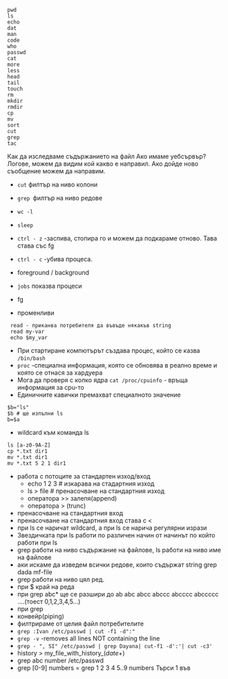 ```
pwd
ls
echo
dat
man
code
who
passwd
cat
more
less
head
tail
touch
rm
mkdir
rmdir
cp
mv
sort
cut
grep
tac
```

Как да изследваме съдържанието на файл
Ако имаме уебсървър? Логове, можем да видим кой какво е направил. Ако дойде ново съобщение можем да направим.

* `cut` филтър на ниво колони
* `grep `филтър на ниво редове
* `wc -l`
* `sleep`

* `ctrl - z` -заспива, стопира го и можем да подкараме отново. Тава става със fg
* `ctrl - c` -убива процеса.
* foreground / background
* `jobs` показва процеси
* fg
* променливи
```
 read - приканва потребителя да въвъде някакъв string
 read my-var
 echo $my_var
```
* При стартиране компютърът създава процес, който се казва `/bin/bash`
* `proc` -специална информация, която се обновява в реално време и която се отнася за хардуера
* Мога да проверя с колко ядра `cat /proc/cpuinfo` - връща информация за cpu-то
* Единичните кавички премахват специалното значение

```
$b="ls"
$b # ще изпълни ls
b=$a
```
* wildcard към команда ls
```
ls [a-z0-9A-Z]
cp *.txt dir1
mv *.txt dir1
mv *.txt 5 2 1 dir1
```
* работа с потоците за стандартен изход/вход
  - echo 1 2 3 # изкарава на стадартния изход
  - ls  > file # пренасочване на стандартния изход
  - оператора >> залепя(append)
  - оператора > (trunc)
* пренасочване на стандартния вход
* пренасочване на стандартния вход става с <
* при ls се наричат wildcard, а при ls се нарича регулярни изрази
* Звездичката при ls работи по различен начин от начинът по който работи при ls
* grep работи на ниво съдържание на файлове, ls работи на ниво име на файлове
*  аки искаме да изведем всички редове, които съдържат string grep dada mf-file
* grep работи на ниво цял ред.
* при $ край на реда
* при grep abc* ще се разшири до ab abc abcc abccc abcccc abccccc ....(тоест 0,1,2,3,4,5...)
* при grep
* конвейр(piping)
* филтрираме от целия файл потребителите
* `grep :Ivan /etc/passwd | cut -f1 -d":"`
* `grep -v` -removes all lines NOT containing the line
* `grep - ", SI" /etc/passwd | grep Dayana| cut-f1 -d':'| cut -c3'`
* history > my_file_with_history_$(date+$)
* grep abc number /etc/passwd
* grep [0-9] numbers = grep 1 2 3 4 5..9 numbers Търси 1 във
